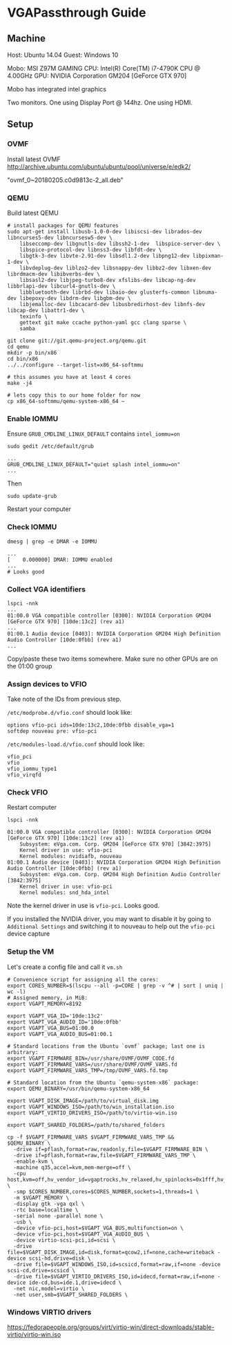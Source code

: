# VGAPassthrough Guide

## Machine
Host: Ubuntu 14.04
Guest: Windows 10

Mobo: MSI Z97M GAMING
CPU: Intel(R) Core(TM) i7-4790K CPU @ 4.00GHz
GPU: NVIDIA Corporation GM204 [GeForce GTX 970]

Mobo has integrated intel graphics

Two monitors.  One using Display Port @ 144hz.  One using HDMI.

## Setup

### OVMF
Install latest OVMF
http://archive.ubuntu.com/ubuntu/ubuntu/pool/universe/e/edk2/

"ovmf_0~20180205.c0d9813c-2_all.deb"

### QEMU
Build latest QEMU


```
# install packages for QEMU features
sudo apt-get install libusb-1.0-0-dev libiscsi-dev librados-dev libncurses5-dev libncursesw5-dev \
    libseccomp-dev libgnutls-dev libssh2-1-dev  libspice-server-dev \
    libspice-protocol-dev libnss3-dev libfdt-dev \
    libgtk-3-dev libvte-2.91-dev libsdl1.2-dev libpng12-dev libpixman-1-dev \
    libvdeplug-dev liblzo2-dev libsnappy-dev libbz2-dev libxen-dev librdmacm-dev libibverbs-dev \
    libsasl2-dev libjpeg-turbo8-dev xfslibs-dev libcap-ng-dev libbrlapi-dev libcurl4-gnutls-dev \
    libbluetooth-dev librbd-dev libaio-dev glusterfs-common libnuma-dev libepoxy-dev libdrm-dev libgbm-dev \
    libjemalloc-dev libcacard-dev libusbredirhost-dev libnfs-dev libcap-dev libattr1-dev \
    texinfo \
    gettext git make ccache python-yaml gcc clang sparse \
    samba

git clone git://git.qemu-project.org/qemu.git
cd qemu
mkdir -p bin/x86
cd bin/x86
../../configure --target-list=x86_64-softmmu

# this assumes you have at least 4 cores
make -j4

# lets copy this to our home folder for now
cp x86_64-softmmu/qemu-system-x86_64 ~
```

### Enable IOMMU
Ensure `GRUB_CMDLINE_LINUX_DEFAULT` contains `intel_iommu=on`
```
sudo gedit /etc/default/grub

...
GRUB_CMDLINE_LINUX_DEFAULT="quiet splash intel_iommu=on"
...
```
Then
```
sudo update-grub
```
Restart your computer

### Check IOMMU
```
dmesg | grep -e DMAR -e IOMMU

...
[    0.000000] DMAR: IOMMU enabled
...
# Looks good
```

### Collect VGA identifiers
```
lspci -nnk
...
01:00.0 VGA compatible controller [0300]: NVIDIA Corporation GM204 [GeForce GTX 970] [10de:13c2] (rev a1)
...
01:00.1 Audio device [0403]: NVIDIA Corporation GM204 High Definition Audio Controller [10de:0fbb] (rev a1)
...
```
Copy/paste these two items somewhere.  Make sure no other GPUs are on the 01:00 group

### Assign devices to VFIO
Take note of the IDs from previous step.

`/etc/modprobe.d/vfio.conf` should look like:
```
options vfio-pci ids=10de:13c2,10de:0fbb disable_vga=1
softdep nouveau pre: vfio-pci
```

`/etc/modules-load.d/vfio.conf` should look like:
```
vfio_pci
vfio
vfio_iommu_type1
vfio_virqfd
```

### Check VFIO
Restart computer
```
lspci -nnk

01:00.0 VGA compatible controller [0300]: NVIDIA Corporation GM204 [GeForce GTX 970] [10de:13c2] (rev a1)
	Subsystem: eVga.com. Corp. GM204 [GeForce GTX 970] [3842:3975]
	Kernel driver in use: vfio-pci
	Kernel modules: nvidiafb, nouveau
01:00.1 Audio device [0403]: NVIDIA Corporation GM204 High Definition Audio Controller [10de:0fbb] (rev a1)
	Subsystem: eVga.com. Corp. GM204 High Definition Audio Controller [3842:3975]
	Kernel driver in use: vfio-pci
	Kernel modules: snd_hda_intel
  ```
Note the kernel driver in use is `vfio-pci`.  Looks good.

If you installed the NVIDIA driver, you may want to disable it by going to `Additional Settings` and switching it to nouveau to help out the `vfio-pci` device capture

### Setup the VM
Let's create a config file and call it `vm.sh`

```
# Convenience script for assigning all the cores:
export CORES_NUMBER=$(lscpu --all -p=CORE | grep -v ^# | sort | uniq | wc -l)
# Assigned memory, in MiB:
export VGAPT_MEMORY=8192

export VGAPT_VGA_ID='10de:13c2'
export VGAPT_VGA_AUDIO_ID='10de:0fbb'
export VGAPT_VGA_BUS=01:00.0
export VGAPT_VGA_AUDIO_BUS=01:00.1

# Standard locations from the Ubuntu `ovmf` package; last one is arbitrary:
export VGAPT_FIRMWARE_BIN=/usr/share/OVMF/OVMF_CODE.fd
export VGAPT_FIRMWARE_VARS=/usr/share/OVMF/OVMF_VARS.fd
export VGAPT_FIRMWARE_VARS_TMP=/tmp/OVMF_VARS.fd.tmp

# Standard location from the Ubuntu `qemu-system-x86` package:
export QEMU_BINARY=/usr/bin/qemu-system-x86_64

export VGAPT_DISK_IMAGE=/path/to/virtual_disk.img
export VGAPT_WINDOWS_ISO=/path/to/win_installation.iso
export VGAPT_VIRTIO_DRIVERS_ISO=/path/to/virtio-win.iso

export VGAPT_SHARED_FOLDERS=/path/to/shared_folders

cp -f $VGAPT_FIRMWARE_VARS $VGAPT_FIRMWARE_VARS_TMP &&
$QEMU_BINARY \
  -drive if=pflash,format=raw,readonly,file=$VGAPT_FIRMWARE_BIN \
  -drive if=pflash,format=raw,file=$VGAPT_FIRMWARE_VARS_TMP \
  -enable-kvm \
  -machine q35,accel=kvm,mem-merge=off \
  -cpu host,kvm=off,hv_vendor_id=vgaptrocks,hv_relaxed,hv_spinlocks=0x1fff,hv_vapic,hv_time \
  -smp $CORES_NUMBER,cores=$CORES_NUMBER,sockets=1,threads=1 \
  -m $VGAPT_MEMORY \
  -display gtk -vga qxl \
  -rtc base=localtime \
  -serial none -parallel none \
  -usb \
  -device vfio-pci,host=$VGAPT_VGA_BUS,multifunction=on \
  -device vfio-pci,host=$VGAPT_VGA_AUDIO_BUS \
  -device virtio-scsi-pci,id=scsi \
  -drive file=$VGAPT_DISK_IMAGE,id=disk,format=qcow2,if=none,cache=writeback -device scsi-hd,drive=disk \
  -drive file=$VGAPT_WINDOWS_ISO,id=scsicd,format=raw,if=none -device scsi-cd,drive=scsicd \
  -drive file=$VGAPT_VIRTIO_DRIVERS_ISO,id=idecd,format=raw,if=none -device ide-cd,bus=ide.1,drive=idecd \
  -net nic,model=virtio \
  -net user,smb=$VGAPT_SHARED_FOLDERS \
```

### Windows VIRTIO drivers
https://fedorapeople.org/groups/virt/virtio-win/direct-downloads/stable-virtio/virtio-win.iso
